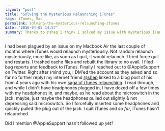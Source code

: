 ```yaml
---
layout: "post"
title: "Solving the Mysterious Relaunching iTunes"
tags: iTunes, Mac
permalink: solving-the-mysterious-relaunching-itunes
date: "2016-04-05 14:57"
summary: Thanks to @shep I think I solved my issue with mysterious iTunes relaunch.
---
```

I had been plagued by an issue on my Macbook Air the last couple of months where iTunes would relaunch mysteriously. Not random relaunch mysteriously, more like, as soon as I quit, it would relaunch. I tried force quit and restarts. I trashed cache files and rebuilt the library to no avail. I filed bug reports and feedback to iTunes. Finally I reached out to @AppleSupport on Twitter. Right after (mind you, I DM'ed the account as they asked and so far no further reply) my internet friend [@shep](https://twitter.com/shep) linked to a blog post of his from 4 years ago with his own [saga of iTunes relaunching](https://iamshep.net/2012/08/the-never-ending-saga-of-itunes-launching-itself/). I read through, and while I didn't have headphones plugged in, I have dozed off a few times with my headphones in, and maybe, as he read about the microswitch in the jack, maybe, just maybe the headphones pulled out slightly & not depressing said microswitch. So I forcefully inserted some headphones and quickly pulled the plug out of the jack. I quit iTunes and *so far*, iTunes hasn't relaunched.

Did I mention @AppleSupport hasn't followed up yet?

<a href="https://brid.gy/publish/twitter"></a>
